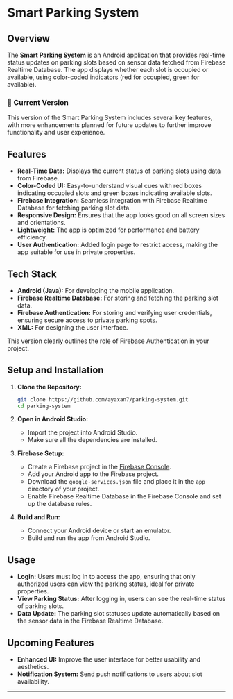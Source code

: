 

# Smart Parking System

## Overview

The **Smart Parking System** is an Android application that provides real-time status updates on parking slots based on sensor data fetched from Firebase Realtime Database. The app displays whether each slot is occupied or available, using color-coded indicators (red for occupied, green for available).

### 🚧 Current Version

This version of the Smart Parking System includes several key features, with more enhancements planned for future updates to further improve functionality and user experience.

## Features

- **Real-Time Data:** Displays the current status of parking slots using data from Firebase.
- **Color-Coded UI:** Easy-to-understand visual cues with red boxes indicating occupied slots and green boxes indicating available slots.
- **Firebase Integration:** Seamless integration with Firebase Realtime Database for fetching parking slot data.
- **Responsive Design:** Ensures that the app looks good on all screen sizes and orientations.
- **Lightweight:** The app is optimized for performance and battery efficiency.
- **User Authentication:** Added login page to restrict access, making the app suitable for use in private properties.


## Tech Stack

- **Android (Java):** For developing the mobile application.
- **Firebase Realtime Database:** For storing and fetching the parking slot data.
- **Firebase Authentication:** For storing and verifying user credentials, ensuring secure access to private parking spots.
- **XML:** For designing the user interface.


This version clearly outlines the role of Firebase Authentication in your project.
## Setup and Installation

1. **Clone the Repository:**

    ```bash
    git clone https://github.com/ayaxan7/parking-system.git
    cd parking-system
    ```

2. **Open in Android Studio:**
   - Import the project into Android Studio.
   - Make sure all the dependencies are installed.

3. **Firebase Setup:**
   - Create a Firebase project in the [Firebase Console](https://console.firebase.google.com/).
   - Add your Android app to the Firebase project.
   - Download the `google-services.json` file and place it in the `app` directory of your project.
   - Enable Firebase Realtime Database in the Firebase Console and set up the database rules.

4. **Build and Run:**
   - Connect your Android device or start an emulator.
   - Build and run the app from Android Studio.

## Usage

- **Login:** Users must log in to access the app, ensuring that only authorized users can view the parking status, ideal for private properties.
- **View Parking Status:** After logging in, users can see the real-time status of parking slots.
- **Data Update:** The parking slot statuses update automatically based on the sensor data in the Firebase Realtime Database.

## Upcoming Features

- **Enhanced UI:** Improve the user interface for better usability and aesthetics.
- **Notification System:** Send push notifications to users about slot availability.

---
